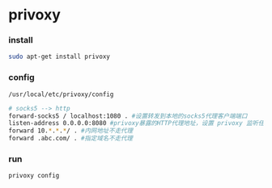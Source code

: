 # privoxy

### install

```bash
sudo apt-get install privoxy
```



### config

`/usr/local/etc/privoxy/config`

```bash
# socks5 --> http
forward-socks5 / localhost:1080 . #设置转发到本地的socks5代理客户端端口
listen-address 0.0.0.0:8080 #privoxy暴露的HTTP代理地址，设置 privoxy 监听任意 ip的8080端口
forward 10.*.*.*/ . #内网地址不走代理
forward .abc.com/ . #指定域名不走代理
```



### run

```bash
privoxy config
```



